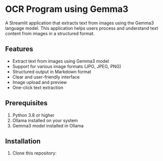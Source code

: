 # OCR Program using Gemma3

A Streamlit application that extracts text from images using the Gemma3 language model. This application helps users process and understand text content from images in a structured format.

## Features

- Extract text from images using Gemma3 model
- Support for various image formats (JPG, JPEG, PNG) 
- Structured output in Markdown format
- Clear and user-friendly interface
- Image upload and preview
- One-click text extraction

## Prerequisites

1. Python 3.8 or higher
2. Ollama installed on your system
3. Gemma3 model installed in Ollama

## Installation

1. Clone this repository:
